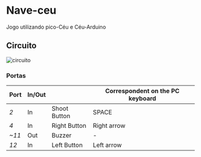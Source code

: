 # Nave-ceu
Jogo utilizando pico-Céu e Céu-Arduino

## Circuito
![circuito](https://uploaddeimagens.com.br/images/001/340/821/full/Nave-ceu.jpg?1521728030)

### Portas
| Port  | In/Out |                 | Correspondent on the PC keyboard |
|-------|--------|-----------------|----------------------------------|
| *2*   | In     | Shoot Button    | SPACE                            |
| *4*   | In     | Right Button    | Right arrow                      |
| *~11* | Out    | Buzzer          | -                                |
| *12*  | In     | Left Button     | Left arrow                       |
